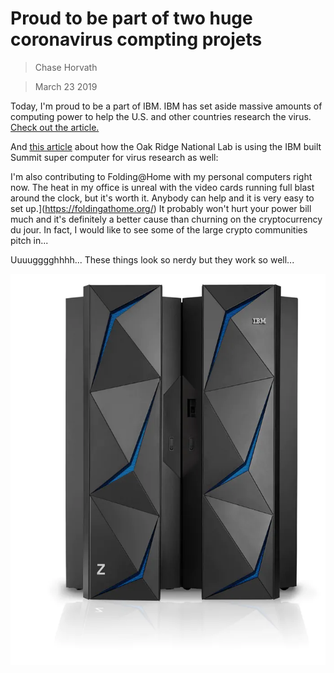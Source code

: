 # Proud to be part of two huge coronavirus compting projets
> Chase Horvath

> March 23 2019

Today, I'm proud to be a part of IBM. IBM has set aside massive amounts of computing power to help the U.S.
and other countries research the virus. 
[Check out the article.](https://newsroom.ibm.com/IBM-helps-bring-supercomputers-into-the-global-fight-against-COVID-19)


And [this article](https://www.ibm.com/blogs/nordic-msp/ibm-supercomputer-summit-attacks-coronavirus/) 
about how the Oak Ridge National Lab is using the IBM built Summit super computer for virus research as well:


I'm also contributing to Folding@Home with my personal computers right now. The heat in my office is unreal
with the video cards running full blast around the clock, but it's worth it. 
Anybody can help and it is very easy to set up.](https://foldingathome.org/)
It probably won't hurt your power bill much and it's definitely a better cause than churning on the cryptocurrency du jour. 
In fact, I would like to see some of the large crypto communities pitch in...

Uuuugggghhhh... These things look so nerdy but they work so well...

![](https://raw.githubusercontent.com/SpaceShipChase/SpaceShipChase.github.io/master/Posts/images2020/z_hardware_img-RT-z14-2x.webp)
